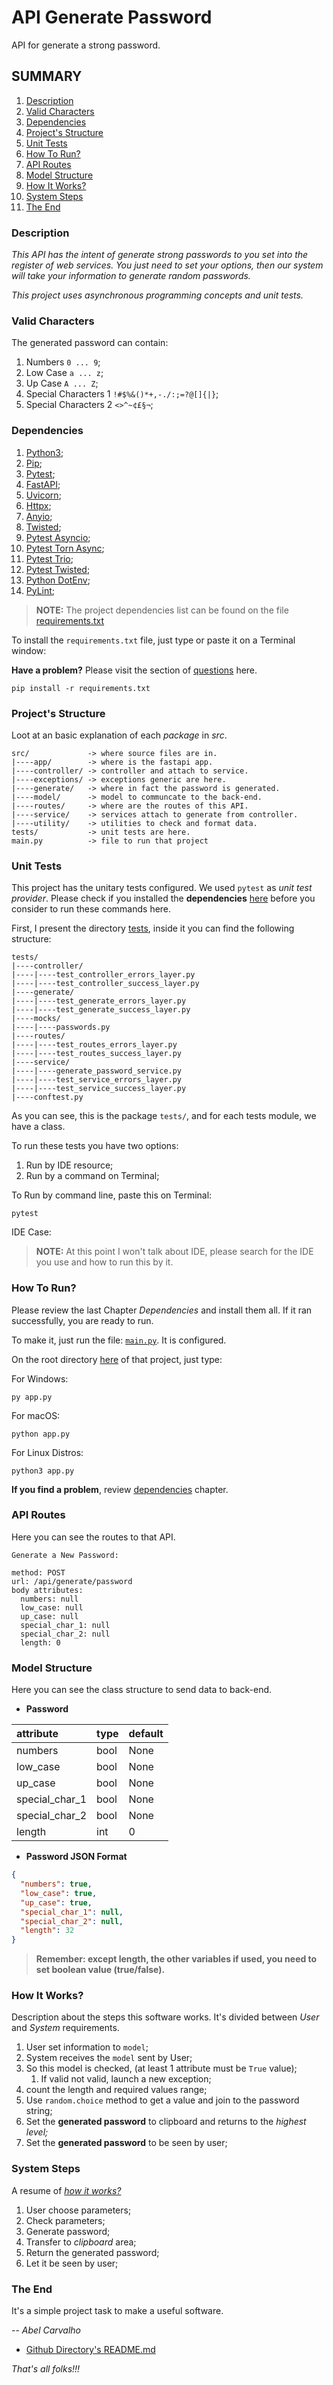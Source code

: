 # API Generate Password
API for generate a strong password.

## SUMMARY
1. [Description](#description)
2. [Valid Characters](#valid-characters)
3. [Dependencies](#dependencies)
4. [Project's Structure](#projects-structure)
5. [Unit Tests](#unit-tests)
6. [How To Run?](#how-to-run)
7. [API Routes](#api-routes)
8. [Model Structure](#model-structure)
9. [How It Works?](#how-it-works)
10. [System Steps](#system-steps)
11. [The End](#the-end)

### Description
*This API has the intent of generate strong passwords to you set into the register of web services. You just need to set
your options, then our system will take your information to generate random passwords.*

*This project uses asynchronous programming concepts and unit tests.*

### Valid Characters
The generated password can contain:

1. Numbers `0 ... 9`;
2. Low Case `a ... z`;
3. Up Case `A ... Z`;
4. Special Characters 1 `!#$%&()*+,-./:;=?@[]{|}`;
5. Special Characters 2 `<>^~¢£§¬`;

### Dependencies
1. [Python3](https://www.python.org/);
2. [Pip](https://pip.pypa.io/en/stable/installation/);
3. [Pytest](https://docs.pytest.org/);
4. [FastAPI](https://fastapi.tiangolo.com/);
5. [Uvicorn](https://www.uvicorn.org/);
6. [Httpx](https://www.python-httpx.org/);
7. [Anyio](https://anyio.readthedocs.io/);
8. [Twisted](https://twisted.org/);
9. [Pytest Asyncio](https://pytest-asyncio.readthedocs.io/);
10. [Pytest Torn Async](https://github.com/eukaryote/pytest-tornasync);
11. [Pytest Trio](https://github.com/python-trio/pytest-trio);
12. [Pytest Twisted](https://github.com/pytest-dev/pytest-twisted);
13. [Python DotEnv](https://github.com/theskumar/python-dotenv);
14. [PyLint](https://pypi.org/project/pylint/);

> **NOTE:** The project dependencies list can be found on the file [requirements.txt](requirements.txt)

To install the `requirements.txt` file, just type or paste it on a Terminal window:

**Have a problem?** Please visit the section of [questions](#possible-questions) here.

```commandline
pip install -r requirements.txt
```

### Project's Structure
Loot at an basic explanation of each *package* in *src*.

```command
src/             -> where source files are in.
|----app/        -> where is the fastapi app.
|----controller/ -> controller and attach to service.
|----exceptions/ -> exceptions generic are here.
|----generate/   -> where in fact the password is generated.
|----model/      -> model to communcate to the back-end.
|----routes/     -> where are the routes of this API.
|----service/    -> services attach to generate from controller.
|----utility/    -> utilities to check and format data.
tests/           -> unit tests are here.
main.py          -> file to run that project
```

### Unit Tests
This project has the unitary tests configured. We used `pytest` as *unit test provider*. Please check if you installed
the **dependencies** [here](#dependencies) before you consider to run these commands here.

First, I present the directory [tests](/tests), inside it you can find the following structure:

```command
tests/
|----controller/
|----|----test_controller_errors_layer.py
|----|----test_controller_success_layer.py
|----generate/
|----|----test_generate_errors_layer.py
|----|----test_generate_success_layer.py
|----mocks/
|----|----passwords.py
|----routes/
|----|----test_routes_errors_layer.py
|----|----test_routes_success_layer.py
|----service/
|----|----generate_password_service.py
|----|----test_service_errors_layer.py
|----|----test_service_success_layer.py
|----conftest.py
```

As you can see, this is the package `tests/`, and for each tests module, we have a class.

To run these tests you have two options:

1. Run by IDE resource;
2. Run by a command on Terminal;

To Run by command line, paste this on Terminal:

```commandline
pytest
```

IDE Case:

> **NOTE:** At this point I won't talk about IDE, please search for the IDE you use and how to run this by it.

### How To Run?
Please review the last Chapter *Dependencies* and install them all. If it ran successfully, you are ready to run.

To make it, just run the file: [`main.py`](/main.py). It is configured.

On the root directory [here]() of that project, just type:

For Windows:

```commandline
py app.py
```

For macOS:

```commandline
python app.py
```

For Linux Distros:

```commandline
python3 app.py
```

**If you find a problem**, review [dependencies](#dependencies) chapter.

### API Routes
Here you can see the routes to that API.

```commandline
Generate a New Password:

method: POST
url: /api/generate/password
body attributes:
  numbers: null
  low_case: null
  up_case: null
  special_char_1: null
  special_char_2: null
  length: 0
```

### Model Structure
Here you can see the class structure to send data to back-end.

* **Password**

| attribute      | type | default |
|:---------------|:-----|:--------|
| numbers        | bool | None    |
| low_case       | bool | None    |
| up_case        | bool | None    |
| special_char_1 | bool | None    |
| special_char_2 | bool | None    |
| length         | int  | 0       |

* **Password JSON Format**

```json
{
  "numbers": true,
  "low_case": true,
  "up_case": true,
  "special_char_1": null,
  "special_char_2": null,
  "length": 32
}
```

> **Remember: except length, the other variables if used, you need to set boolean value (true/false).**

### How It Works?
Description about the steps this software works. It's divided between *User* and *System* requirements.

1. User set information to `model`;
2. System receives the `model` sent by User;
3. So this model is checked, (at least 1 attribute must be `True` value); 
   1. If valid not valid, launch a new exception;
4. count the length and required values range;
5. Use `random.choice` method to get a value and join to the password string;
6. Set the **generated password** to clipboard and returns to the *highest level;*
7. Set the **generated password** to be seen by user;

### System Steps
A resume of [*how it works?*](#how-it-works)

1. User choose parameters;
2. Check parameters;
3. Generate password;
4. Transfer to *clipboard* area;
5. Return the generated password;
6. Let it be seen by user;

### The End
It's a simple project task to make a useful software.

-- *Abel Carvalho*

- [Github Directory's README.md](.github/GITHUB_ACTIONS)

*That's all folks!!!*
